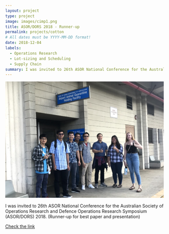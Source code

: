 ```yaml
---
layout: project
type: project
image: images/cimp1.png
title: ASOR/DORS 2018 - Runner-up
permalink: projects/cotton
# All dates must be YYYY-MM-DD format!
date: 2018-12-04
labels:
  - Operations Research
  - Lot-sizing and Scheduling
  - Supply Chain
summary: I was invited to 26th ASOR National Conference for the Australian Society of Operations Research and Defence Operations Research Symposium (ASOR/DORS) 2018. (Runner-up for best paper and presentation) 
---
```


<img class="ui large centered image" src="../images/cimp2.png">


I was invited to 26th ASOR National Conference for the Australian Society of Operations Research and Defence Operations Research Symposium (ASOR/DORS) 2018. (Runner-up for best paper and presentation) 



[Check the link](https://www.confer.nz/asor-dors2018/)